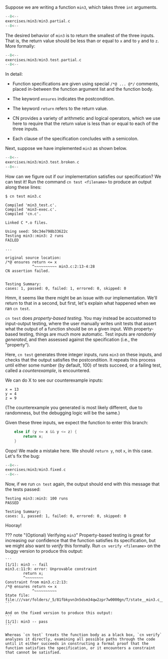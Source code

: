 Suppose we are writing a function `min3`, which takes three `int` arguments.

```c title="exercises/min3/min3.partial.c"
--8<--
exercises/min3/min3.partial.c
--8<--
```

The desired behavior of `min3` is to return the smallest of the three inputs. That is, the return value should be less than or equal to `x` and to `y` and to `z`. More formally:

```c title="exercises/min3/min3.test.partial.c"
--8<--
exercises/min3/min3.test.partial.c
--8<--
```

In detail:

- Function specifications are given using special `/*@ ... @*/` comments, placed in-between the function argument list and the function body.

- The keyword `ensures` indicates the postcondition.

- The keyword `return` refers to the return value.

- CN provides a variety of arithmetic and logical operators, which we use here to require that the return value is less than or equal to each of the three inputs.

- Each clause of the specification concludes with a semicolon.

Next, suppose we have implemented `min3` as shown below.

```c title="exercises/min3/min3.test.broken.c"
--8<--
exercises/min3/min3.test.broken.c
--8<--
```

How can we figure out if our implementation satisfies our specification? We can test it! Run the command `cn test <filename>` to produce an output along these lines:

```
$ cn test min3.c

Compiled 'min3_test.c'.
Compiled 'min3-exec.c'.
Compiled 'cn.c'.

Linked C *.o files.

Using seed: 50c34e798b33622c
Testing min3::min3: 2 runs
FAILED

...

original source location:
/*@ ensures return <= x
            ^~~~~~~~~~~ min3.c:2:13-4:28
CN assertion failed.


Testing Summary:
cases: 1, passed: 0, failed: 1, errored: 0, skipped: 0
```

Hmm, it seems like there might be an issue with our implementation. We'll return to that in a second, but first, let's explain what happened when we ran `cn test`.

`cn test` does _property-based testing_. You may instead be accustomed to input-output testing, where the user manually writes unit tests that assert what the output of a function should be on a given input. With property-based testing, things are much more automatic. Test inputs are _randomly generated_, and then assessed against the specification (i.e., the "property").

Here, `cn test` generates three integer inputs, runs `min3` on these inputs, and checks that the output satisfies the postcondition. It repeats this process until either some number (by default, 100) of tests succeed, or a failing test, called a _counterexample_, is encountered.

We can do X to see our counterexample inputs:
```
x = 13
y = 4
z = 9
```
(The counterexample you generated is most likely different, due to randomness, but the debugging logic will be the same.)

Given these three inputs, we expect the function to enter this branch:

```c
    else if (y <= x && y <= z) {
        return x;
    }
```

Oops! We made a mistake here. We should `return y`, not `x`, in this case.
Let's fix the bug:

```c title="exercises/min3/min3.fixed.c"
--8<--
exercises/min3/min3.fixed.c
--8<--
```

Now, if we run `cn test` again, the output should end with this message that the tests passed:

```
Testing min3::min3: 100 runs
PASSED

Testing Summary:
cases: 1, passed: 1, failed: 0, errored: 0, skipped: 0
```

Hooray!

??? note "(Optional) Verifying `min3`"
    Property-based testing is great for increasing our confidence that the function satisfies its specification, but we might also want to _verify_ this formally. Run `cn verify <filename>` on the buggy version to produce this output:

    ```
    [1/1]: min3 -- fail
    min3.c:11:9: error: Unprovable constraint
            return x;
            ^~~~~~~~~
    Constraint from min3.c:2:13:
    /*@ ensures return <= x
                ^~~~~~~~~~~
    State file: file:///var/folders/_5/81fbkyvn3n5dsm34qw2zpr7w0000gn/T/state__min3.c__min3.html
    ```

    And on the fixed version to produce this output:
    ```
    [1/1]: min3 -- pass
    ```

    Whereas `cn test` treats the function body as a black box, `cn verify` analyzes it directly, examining all possible paths through the code until it either succeeds in constructing a formal proof that the function satisfies the specification, or it encounters a constraint that cannot be satisfied.